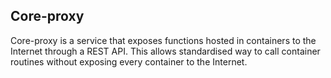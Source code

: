 ## Core-proxy
Core-proxy is a service that exposes functions hosted in containers to the Internet through a REST API. This allows standardised way to call container routines without exposing every container to the Internet.
